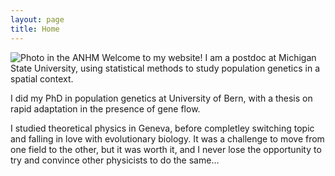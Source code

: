 ```yaml
---
layout: page
title: Home
---
```


![Photo in the ANHM](../images/tomasini_professional.jpg) Welcome to my website! I am a postdoc at Michigan State University, using statistical methods to study population genetics in a spatial context.

I did my PhD in population genetics at University of Bern, with a thesis on rapid adaptation in the presence of gene flow.

I studied theoretical physics in Geneva, before completley switching topic and falling in love with evolutionary biology. It was a challenge to move from one field to the other, but it was worth it, and I never lose the opportunity to try and convince other physicists to do the same…
